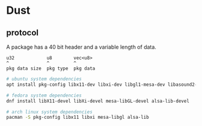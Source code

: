 # Dust

## protocol

A package has a 40 bit header and a variable length of data.

```
u32            u8        vec<u8>
^              ^         ^
pkg data size  pkg type  pkg data
```

```bash
# ubuntu system dependencies
apt install pkg-config libx11-dev libxi-dev libgl1-mesa-dev libasound2-dev

# fedora system dependencies
dnf install libX11-devel libXi-devel mesa-libGL-devel alsa-lib-devel

# arch linux system dependencies
pacman -S pkg-config libx11 libxi mesa-libgl alsa-lib
```
